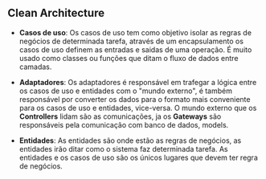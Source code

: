 ## Clean Architecture

- **Casos de uso**: Os casos de uso tem como objetivo isolar as regras de negócios de determinada tarefa, através de um encapsulamento os casos de uso definem as entradas e saidas de uma operação. É muito usado como classes ou funções que ditam o fluxo de dados entre camadas.

- **Adaptadores**: Os adaptadores é responsável em trafegar a lógica entre os casos de uso e entidades com o "mundo externo", é também responsável por converter os dados para o formato mais conveniente para os casos de uso e entidades, vice-versa. O mundo externo que os **Controllers** lidam são as comunicações, ja os **Gateways** são responsáveis pela comunicação com banco de dados, models.

- **Entidades**: As entidades são onde estão as regras de negócios, as entidades irão ditar como o sistema faz determinada tarefa. As entidades e os casos de uso são os únicos lugares que devem ter regra de negócios.
